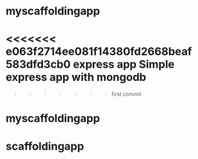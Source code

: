 # myscaffoldingapp
<<<<<<< e063f2714ee081f14380fd2668beaf583dfd3cb0
express app
Simple express app with mongodb
=======
>>>>>>> first commit
# myscaffoldingapp
# scaffoldingapp
